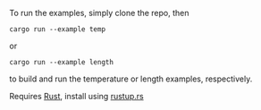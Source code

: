 To run the examples, simply clone the repo, then

    cargo run --example temp

or
    
    cargo run --example length

to build and run the temperature or length examples, respectively.

Requires [Rust](https://www.rust-lang.org), install using [rustup.rs](https://rustup.rs)

